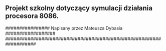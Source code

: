 ## Projekt szkolny dotyczący symulacji działania procesora 8086. ##
################ Napisany przez Mateusza Dybasia ##################
###################################################################
